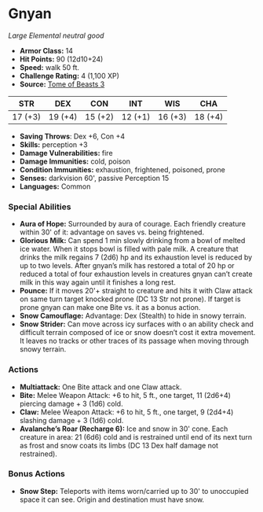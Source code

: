 # Gnyan

*Large* *Elemental* *neutral good*

- **Armor Class:** 14
- **Hit Points:** 90 (12d10+24)
- **Speed:** walk 50 ft.
- **Challenge Rating:** 4 (1,100 XP)
- **Source:** [Tome of Beasts 3](https://koboldpress.com/kpstore/product/tome-of-beasts-2-for-5th-edition/)

| STR | DEX | CON | INT | WIS | CHA |
| --- | --- | --- | --- | --- | --- |
| 17 (+3) | 19 (+4) | 15 (+2) | 12 (+1) | 16 (+3) | 18 (+4) |

- **Saving Throws**: Dex +6, Con +4
- **Skills:** perception +3
- **Damage Vulnerabilities:** fire
- **Damage Immunities:** cold, poison
- **Condition Immunities:** exhaustion, frightened, poisoned, prone
- **Senses:** darkvision 60', passive Perception 15
- **Languages:** Common
### Special Abilities
- **Aura of Hope:** Surrounded by aura of courage. Each friendly creature within 30' of it: advantage on saves vs. being frightened.
- **Glorious Milk:** Can spend 1 min slowly drinking from a bowl of melted ice water. When it stops bowl is filled with pale milk. A creature that drinks the milk regains 7 (2d6) hp and its exhaustion level is reduced by up to two levels. After gnyan’s milk has restored a total of 20 hp or reduced a total of four exhaustion levels in creatures gnyan can’t create milk in this way again until it finishes a long rest.
- **Pounce:** If it moves 20'+ straight to creature and hits it with Claw attack on same turn target knocked prone (DC 13 Str not prone). If target is prone gnyan can make one Bite vs. it as a bonus action.
- **Snow Camouflage:** Advantage: Dex (Stealth) to hide in snowy terrain.
- **Snow Strider:** Can move across icy surfaces with o an ability check and difficult terrain composed of ice or snow doesn’t cost it extra movement. It leaves no tracks or other traces of its passage when moving through snowy terrain.
### Actions
- **Multiattack:** One Bite attack and one Claw attack.
- **Bite:** Melee Weapon Attack: +6 to hit, 5 ft., one target, 11 (2d6+4) piercing damage + 3 (1d6) cold.
- **Claw:** Melee Weapon Attack: +6 to hit, 5 ft., one target, 9 (2d4+4) slashing damage + 3 (1d6) cold.
- **Avalanche’s Roar (Recharge 6):** Ice and snow in 30' cone. Each creature in area: 21 (6d6) cold and is restrained until end of its next turn as frost and snow coats its limbs (DC 13 Dex half damage not restrained).
### Bonus Actions
- **Snow Step:** Teleports with items worn/carried up to 30' to unoccupied space it can see. Origin and destination must have snow.
